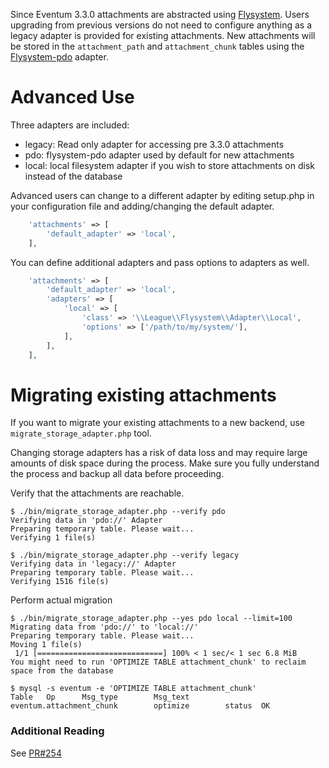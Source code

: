 Since Eventum 3.3.0 attachments are abstracted using [Flysystem](https://flysystem.thephpleague.com/). Users upgrading from previous versions do not need to configure anything as a legacy adapter is provided for existing attachments. New attachments will be stored in the `attachment_path` and `attachment_chunk` tables using the [Flysystem-pdo](https://github.com/IntegralSoftware/flysystem-pdo-adapter) adapter.

# Advanced Use

Three adapters are included:
* legacy: Read only adapter for accessing pre 3.3.0 attachments
* pdo: flysystem-pdo adapter used by default for new attachments
* local: local filesystem adapter if you wish to store attachments on disk instead of the database

Advanced users can change to a different adapter by editing setup.php in your configuration file and adding/changing the default adapter.

```php
    'attachments' => [
        'default_adapter' => 'local',
    ],
```

You can define additional adapters and pass options to adapters as well.
```php
    'attachments' => [
        'default_adapter' => 'local',
        'adapters' => [
            'local' => [
                'class' => '\\League\\Flysystem\\Adapter\\Local',
                'options' => ['/path/to/my/system/'],
            ],
        ],
    ],
```

# Migrating existing attachments

If you want to migrate your existing attachments to a new backend, use `migrate_storage_adapter.php` tool.

Changing storage adapters has a risk of data loss and may require large amounts
of disk space during the process. Make sure you fully understand the process
and backup all data before proceeding.

Verify that the attachments are reachable.

```
$ ./bin/migrate_storage_adapter.php --verify pdo
Verifying data in 'pdo://' Adapter
Preparing temporary table. Please wait...
Verifying 1 file(s)

$ ./bin/migrate_storage_adapter.php --verify legacy
Verifying data in 'legacy://' Adapter
Preparing temporary table. Please wait...
Verifying 1516 file(s)
```

Perform actual migration

```
$ ./bin/migrate_storage_adapter.php --yes pdo local --limit=100
Migrating data from 'pdo://' to 'local://'
Preparing temporary table. Please wait...
Moving 1 file(s)
 1/1 [============================] 100% < 1 sec/< 1 sec 6.8 MiB
You might need to run 'OPTIMIZE TABLE attachment_chunk' to reclaim space from the database

$ mysql -s eventum -e 'OPTIMIZE TABLE attachment_chunk'
Table   Op      Msg_type        Msg_text
eventum.attachment_chunk        optimize        status  OK
```

### Additional Reading

See [PR#254](https://github.com/eventum/eventum/pull/254)
